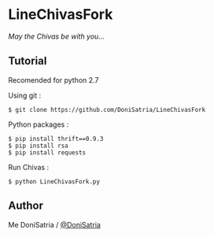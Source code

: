 # LineChivasFork
_May the Chivas be with you..._

Tutorial
------
Recomended for python 2.7

Using git :

    $ git clone https://github.com/DoniSatria/LineChivasFork


Python packages :

    $ pip install thrift==0.9.3
    $ pip install rsa
    $ pip install requests

Run Chivas :

    $ python LineChivasFork.py


Author
------

Me DoniSatria / [@DoniSatria](http://line.me/ti/p/~Doninoob)
